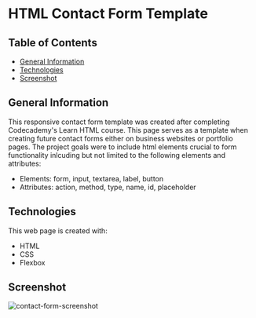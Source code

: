 # HTML Contact Form Template

## Table of Contents
* [General Information](#general-information)
* [Technologies](#technologies)
* [Screenshot](#screenshot)

## General Information
This responsive contact form template was created after completing Codecademy's Learn HTML course.  This page serves as a template when creating future contact forms either on business websites or portfolio pages.  The project goals were to include html elements crucial to form functionality inlcuding but not limited to the following elements and attributes:
* Elements: form, input, textarea, label, button
* Attributes: action, method, type, name, id, placeholder

## Technologies
This web page is created with:
* HTML
* CSS
* Flexbox

## Screenshot
![contact-form-screenshot](https://user-images.githubusercontent.com/68755319/131850038-6d8e0868-3099-4687-926b-cc65b392735a.png)

